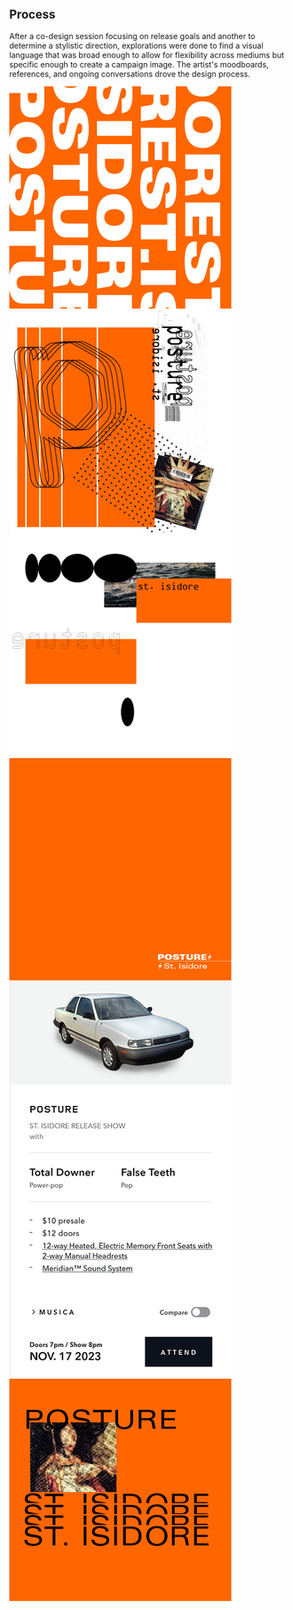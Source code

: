 
## Process

<p>After a co-design session focusing on release goals and another to determine a stylistic direction, explorations were done to find a visual language that was broad enough to allow for flexibility across mediums but specific enough to create a campaign image. The artist's moodboards, references, and ongoing conversations drove the design process.</p> 



<div class="flex items-start justify-between mw7 mv2 mv4-ns">
<img class="w-30" src="/assets/images/posture/1.jpg" alt="st. isidore image explorations">

<img class="w-30" src="/assets/images/posture/2.jpg" alt="st. isidore image explorations">
<img class="w-30" src="/assets/images/posture/3.jpg" alt="st. isidore image explorations">


</div>

<div class="flex items-start justify-between mw7 mv2 mv4-ns">
<img class="w-30" src="/assets/images/posture/4.jpg" alt="st. isidore image explorations">

<img class="w-30" src="/assets/images/posture/rover.jpg" alt="st. isidore image explorations">
<img class="w-30" src="/assets/images/posture/5.jpg" alt="st. isidore image explorations">


</div>
